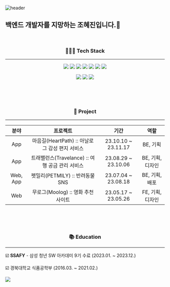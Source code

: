 
  ![header](https://capsule-render.vercel.app/api?type=waving&color=auto&height=200&section=header&text=Hello!%20I'm%20HYEJIN&fontSize=40)



## 백엔드 개발자를 지망하는 조혜진입니다.👋

<br/>

<div align='center'>
  
<h3 align='center'>👩🏻‍💻 Tech Stack</h3>

----

<img src="https://img.shields.io/badge/Java-orange?style=flat-square&logo=Java&logoColor=white"/></a>
<img src="https://img.shields.io/badge/Spring-6DB33F?style=flat-square&logo=Spring&logoColor=white"/></a>
<img src="https://img.shields.io/badge/Spring Boot-6DB33F?style=flat-square&logo=Spring Boot&logoColor=white"/></a>
<img src="https://img.shields.io/badge/Python-3766AB?style=flat-square&logo=Python&logoColor=white"/></a>
<img src="https://img.shields.io/badge/Django-092E20?style=flat-square&logo=Django&logoColor=white"/></a> 
<img src="https://img.shields.io/badge/MySQL-4479A1?style=flat-square&logo=MySQL&logoColor=white"/></a> 
<img src="https://img.shields.io/badge/Amazon AWS-232F3E?style=flat-square&logo=Amazon AWS&logoColor=white"/></a> 

![](http://github-profile-summary-cards.vercel.app/api/cards/profile-details?username=sunsetzo&theme=tokyonight)
![](http://github-profile-summary-cards.vercel.app/api/cards/repos-per-language?username=sunsetzo&theme=tokyonight)
![](http://github-profile-summary-cards.vercel.app/api/cards/stats?username=sunsetzo&theme=tokyonight)

</div>

<br/>
<br/>
<br/>

<div align='center'>
<h3 align='center'> 📝 Project </h3>

----

|분야|프로젝트|기간|역할|
|:---:|:---:|:---:|:---:|
|App|마음길(HeartPath) :: 아날로그 감성 편지 서비스|23.10.10 ~ 23.11.17|BE, 기획|
|App|트래밸런스(Travelance) :: 여행 공금 관리 서비스|23.08.29 ~ 23.10.06|BE, 기획, 디자인|
|Web, App|펫밀리(PETMILY) :: 반려동물 SNS|23.07.04 ~ 23.08.18|BE, 기획, 배포|
|Web|무로그(Moolog) :: 영화 추천 사이트 |23.05.17 ~ 23.05.26|FE, 기획, 디자인|

</div>

<br/>
<br/>
<br/>

<h3 align='center'> 📚 Education </h3>

-----

☑️ **SSAFY** - 삼성 청년 SW 아카데미 9기 수료 (2023.01. ~ 2023.12.)

☑️ 경북대학교 식품공학부 (2016.03. ~ 2021.02.) 


![](http://github-profile-summary-cards.vercel.app/api/cards/profile-details?sunsetzo=sunsetzo&theme=nord_dark)

